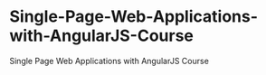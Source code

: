 # Single-Page-Web-Applications-with-AngularJS-Course
Single Page Web Applications with AngularJS Course

